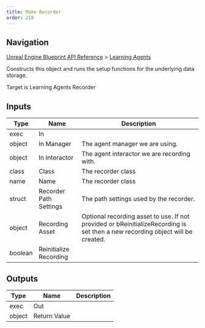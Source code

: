```yaml
---
title: Make Recorder
order: 218
---
```

## Navigation

[Unreal Engine Blueprint API Reference](https://dev.epicgames.com/documentation/en-us/unreal-engine/BlueprintAPI) > [Learning Agents](https://dev.epicgames.com/documentation/en-us/unreal-engine/BlueprintAPI/LearningAgents)

Constructs this object and runs the setup functions for the underlying data storage.

Target is Learning Agents Recorder

## Inputs

| Type | Name | Description |
| --- | --- | --- |
| exec | In |  |
| object | In Manager | The agent manager we are using. |
| object | In Interactor | The agent interactor we are recording with. |
| class | Class | The recorder class |
| name | Name | The recorder class |
| struct | Recorder Path Settings | The path settings used by the recorder. |
| object | Recording Asset | Optional recording asset to use. If not provided or bReinitializeRecording is set then a new recording object will be created. |
| boolean | Reinitialize Recording |  |

## Outputs

| Type | Name | Description |
| --- | --- | --- |
| exec | Out |  |
| object | Return Value |  |
